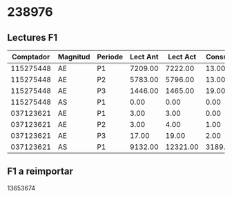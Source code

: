 # 238976

## Lectures F1

| Comptador | Magnitud | Periode | Lect Ant | Lect Act | Consum|
|---|---|---|---|---|---|
| 115275448 | AE | P1 | 7209.00 | 7222.00 | 13.00 |
| 115275448 | AE | P2 | 5783.00 | 5796.00 | 13.00 |
| 115275448 | AE | P3 | 1446.00 | 1465.00 | 19.00 |
| 115275448 | AS | P1 | 0.00 | 0.00 | 0.00 |
| 037123621 | AE | P1 | 3.00 | 3.00 | 0.00 |
| 037123621 | AE | P2 | 3.00 | 4.00 | 1.00 |
| 037123621 | AE | P3 | 17.00 | 19.00 | 2.00 |
| 037123621 | AS | P1 | 9132.00 | 12321.00 | 3189.00 |

## F1 a reimportar

13653674
